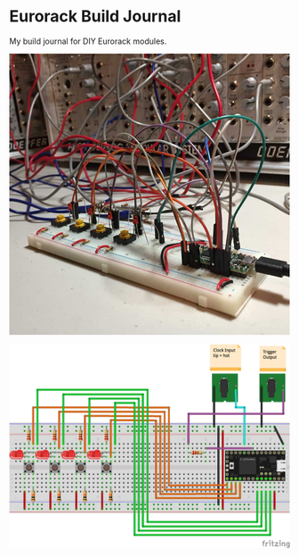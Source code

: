 # Eurorack Build Journal

My build journal for DIY Eurorack modules.

![Fritzing Diagram](./Prototypes/4StepTriggerSequencer/assets/4StepSeqbreadboard.jpg)

![Fritzing Diagram](./Prototypes/4StepTriggerSequencer/assets/simpleSeq4_bb.png)
